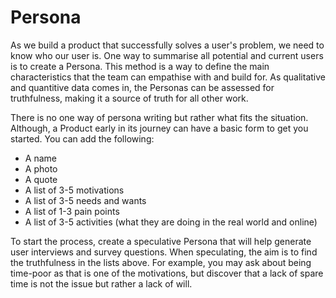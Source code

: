 # Persona

As we build a product that successfully solves a user's problem, we need to know who our user is. One way to summarise all potential and current users is to create a Persona. This method is a way to define the main characteristics that the team can empathise with and build for. As qualitative and quantitive data comes in, the Personas can be assessed for truthfulness, making it a source of truth for all other work.

There is no one way of persona writing but rather what fits the situation. Although, a Product early in its journey can have a basic form to get you started. You can add the following:

- A name
- A photo
- A quote
- A list of 3-5 motivations
- A list of 3-5 needs and wants
- A list of 1-3 pain points
- A list of 3-5 activities (what they are doing in the real world and online)

To start the process, create a speculative Persona that will help generate user interviews and survey questions. When speculating, the aim is to find the truthfulness in the lists above. For example, you may ask about being time-poor as that is one of the motivations, but discover that a lack of spare time is not the issue but rather a lack of will. 